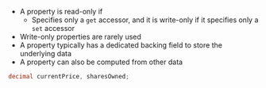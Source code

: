 - A property is read-only if
	- Specifies only a `get` accessor, and it is write-only if it specifies only a `set` accessor
- Write-only properties are rarely used
- A property typically has a dedicated backing field to store the underlying data
- A property can also be computed from other data
```c#
decimal currentPrice, sharesOwned;
```

